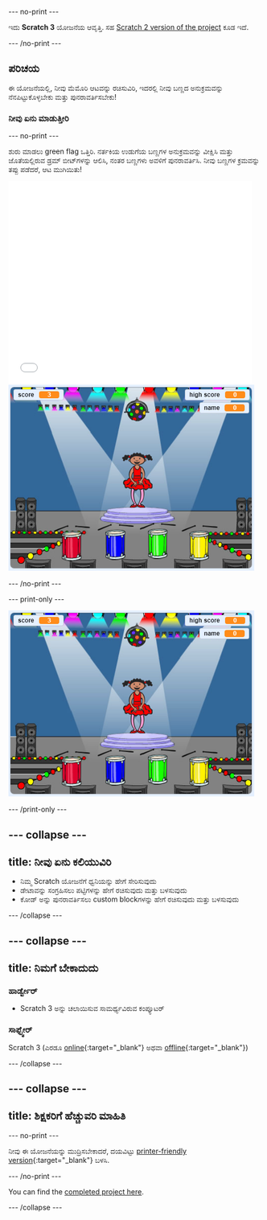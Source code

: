 \--- no-print \---

ಇದು **Scratch 3** ಯೋಜನೆಯ ಆವೃತ್ತಿ. ಸಹ [Scratch 2 version of the project](https://projects.raspberrypi.org/en/projects/memory-scratch2) ಕೂಡ ಇದೆ.

\--- /no-print \---

## ಪರಿಚಯ

ಈ ಯೋಜನೆಯಲ್ಲಿ, ನೀವು ಮೆಮೊರಿ ಆಟವನ್ನು ರಚಿಸುವಿರಿ, ಇದರಲ್ಲಿ ನೀವು ಬಣ್ಣದ ಅನುಕ್ರಮವನ್ನು ನೆನಪಿಟ್ಟುಕೊಳ್ಳಬೇಕು ಮತ್ತು ಪುನರಾವರ್ತಿಸಬೇಕು!

### ನೀವು ಏನು ಮಾಡುತ್ತೀರಿ

\--- no-print \---

ಶುರು ಮಾಡಲು green flag ಒತ್ತಿರಿ. ನರ್ತಕಿಯ ಉಡುಗೆಯ ಬಣ್ಣಗಳ ಅನುಕ್ರಮವನ್ನು ವೀಕ್ಷಿಸಿ ಮತ್ತು ಜೊತೆಯಲ್ಲಿರುವ ಡ್ರಮ್ ಬೀಟ್‌ಗಳನ್ನು ಆಲಿಸಿ, ನಂತರ ಬಣ್ಣಗಳು ಅವಳಿಗೆ ಪುನರಾವರ್ತಿಸಿ. ನೀವು ಬಣ್ಣಗಳ ಕ್ರಮವನ್ನು ತಪ್ಪು ಪಡೆದರೆ, ಆಟ ಮುಗಿಯಿತು!

<div class="scratch-preview">
  <iframe allowtransparency="true" width="485" height="402" src="//scratch.mit.edu/projects/embed/284452634/?autostart=false" frameborder="0" allowfullscreen scrolling="no" mark="crwd-mark"></iframe> <img src="images/screenshot.png" />
</div>

\--- /no-print \---

\--- print-only \---

![ಮುಗಿದ ಆಟದ screenshot](images/screenshot.png)

\--- /print-only \---

## \--- collapse \---

## title: ನೀವು ಏನು ಕಲಿಯುವಿರಿ

+ ನಿಮ್ಮ Scratch ಯೋಜನೆಗೆ ಧ್ವನಿಯನ್ನು ಹೇಗೆ ಸೇರಿಸುವುದು
+ ಡೇಟಾವನ್ನು ಸಂಗ್ರಹಿಸಲು ಪಟ್ಟಿಗಳನ್ನು ಹೇಗೆ ರಚಿಸುವುದು ಮತ್ತು ಬಳಸುವುದು
+ ಕೋಡ್ ಅನ್ನು ಪುನರಾವರ್ತಿಸಲು custom blockಗಳನ್ನು ಹೇಗೆ ರಚಿಸುವುದು ಮತ್ತು ಬಳಸುವುದು

\--- /collapse \---

## \--- collapse \---

## title: ನಿಮಗೆ ಬೇಕಾದುದು

### ಹಾರ್ಡ್ವೇರ್

+ Scratch 3 ಅನ್ನು ಚಲಾಯಿಸುವ ಸಾಮರ್ಥ್ಯವಿರುವ ಕಂಪ್ಯೂಟರ್

### ಸಾಫ್ಟ್ವೇರ್

Scratch 3 (ಎರಡೂ [online](https://rpf.io/scratchon){:target="_blank"} ಅಥವಾ [offline](https://rpf.io/scratchoff){:target="_blank"})

\--- /collapse \---

## \--- collapse \---

## title: ಶಿಕ್ಷಕರಿಗೆ ಹೆಚ್ಚುವರಿ ಮಾಹಿತಿ

\--- no-print \---

ನೀವು ಈ ಯೋಜನೆಯನ್ನು ಮುದ್ರಿಸಬೇಕಾದರೆ, ದಯವಿಟ್ಟು [printer-friendly version](https://projects.raspberrypi.org/en/projects/memory/print){:target="_blank"} ಬಳಸಿ.

\--- /no-print \---

You can find the [completed project here](https://rpf.io/p/en/memory-get).

\--- /collapse \---